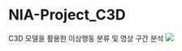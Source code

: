 # NIA-Project_C3D
C3D 모델을 활용한 이상행동 분류 및 영상 구간 분석
<img src="https://user-images.githubusercontent.com/71426985/164933248-29a83892-82b5-4c00-8135-b5984753ae18.png">
